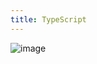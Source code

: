 ```yaml
---
title: TypeScript
---
```


![image](https://images.velog.io/images/hanganda23/post/cc68451e-4eed-4df6-8ff0-af19111f699b/ts.png)